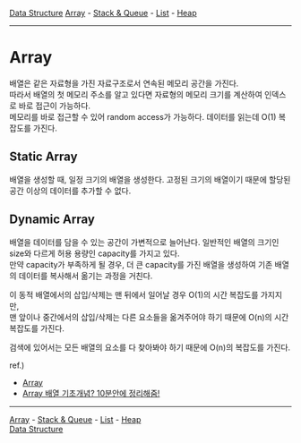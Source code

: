 [Data Structure](../README.md)
[Array](../a__array/README.md) - [Stack & Queue](./README.md) - [List](../c__list/README.md) - [Heap](../x__heap/README.md)  

---

# Array
배열은 같은 자료형을 가진 자료구조로서 연속된 메모리 공간을 가진다.  
따라서 배열의 첫 메모리 주소를 알고 있다면 자료형의 메모리 크기를 계산하여 인덱스로 바로 접근이 가능하다.  
메모리를 바로 접근할 수 있어 random access가 가능하다. 데이터를 읽는데 O(1) 복잡도를 가진다.  

## Static Array
배열을 생성할 때, 일정 크기의 배열을 생성한다. 고정된 크기의 배열이기 때문에 할당된 공간 이상의 데이터를 추가할 수 없다.  

## Dynamic Array
배열을 데이터를 담을 수 있는 공간이 가변적으로 늘어난다. 일반적인 배열의 크기인 size와 다르게 허용 용량인 capacity를 가지고 있다.  
만약 capacity가 부족하게 될 경우, 더 큰 capacity를 가진 배열을 생성하여 기존 배열의 데이터를 복사해서 옮기는 과정을 거친다.  

이 동적 배열에서의 삽입/삭제는 맨 뒤에서 일어날 경우 O(1)의 시간 복잡도를 가지지만,   
맨 앞이나 중간에서의 삽입/삭제는 다른 요소들을 옮겨주어야 하기 때문에 O(n)의 시간 복잡도를 가진다.  

검색에 있어서는 모든 배열의 요소를 다 찾아봐야 하기 때문에 O(n)의 복잡도를 가진다.

ref.)
- [Array](https://github.com/qkraudghgh/coding-interview/blob/master/DataStructure/Array/Array.md)
- [Array 배열 기초개념? 10분안에 정리해줌!](https://youtu.be/NFETSCJON2M)

---

[Array](../a__array/README.md) - [Stack & Queue](./README.md) - [List](../c__list/README.md) - [Heap](../x__heap/README.md)  
[Data Structure](../README.md)  
